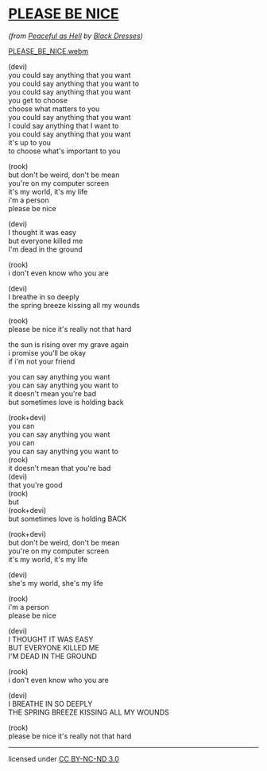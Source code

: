 # [PLEASE BE NICE][]

_(from [Peaceful as Hell][] by [Black Dresses][])_

[PLEASE BE NICE]: https://blackdresses.bandcamp.com/track/please-be-nice
[Peaceful as Hell]: https://blackdresses.bandcamp.com/album/peaceful-as-hell
[Black Dresses]: https://blackdresses.bandcamp.com/

[PLEASE_BE_NICE.webm](https://user-images.githubusercontent.com/1643293/196570058-03012bea-4435-49c6-b738-fc5a0ce841bc.webm)

(devi)  
you could say anything that you want  
you could say anything that you want to  
you could say anything that you want  
you get to choose  
choose what matters to you  
you could say anything that you want  
I could say anything that I want to  
you could say anything that you want  
it's up to you  
to choose what's important to you

(rook)  
but don't be weird, don't be mean  
you're on my computer screen  
it's my world, it's my life  
i'm a person  
please be nice

(devi)  
I thought it was easy  
but everyone killed me  
I'm dead in the ground

(rook)  
i don't even know who you are

(devi)  
I breathe in so deeply  
the spring breeze kissing all my wounds

(rook)  
please be nice it's really not that hard

the sun is rising over my grave again  
i promise you'll be okay  
if i'm not your friend

you can say anything you want  
you can say anything you want to  
it doesn't mean you're bad  
but sometimes love is holding back

(rook+devi)  
you can  
you can say anything you want  
you can  
you can say anything you want to  
(rook)  
it doesn't mean that you're bad  
(devi)  
that you're good  
(rook)  
but  
(rook+devi)  
but sometimes love is holding BACK

(rook+devi)  
but don't be weird, don't be mean  
you're on my computer screen  
it's my world, it's my life

(devi)  
she's my world, she's my life

(rook)  
i'm a person  
please be nice

(devi)  
I THOUGHT IT WAS EASY  
BUT EVERYONE KILLED ME  
I'M DEAD IN THE GROUND

(rook)  
i don't even know who you are

(devi)  
I BREATHE IN SO DEEPLY  
THE SPRING BREEZE KISSING ALL MY WOUNDS

(rook)  
please be nice it's really not that hard

---

licensed under [CC BY-NC-ND 3.0](https://creativecommons.org/licenses/by-nc-nd/3.0/)
